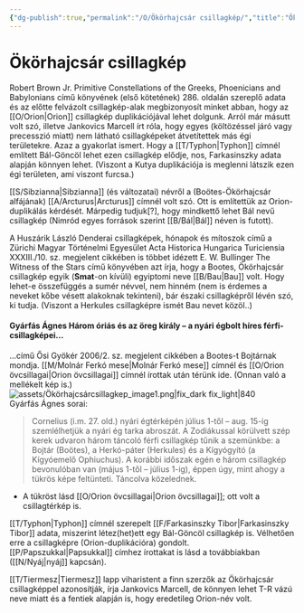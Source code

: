 ```yaml
---
{"dg-publish":true,"permalink":"/O/Ökörhajcsár csillagkép/","title":"Ökörhajcsár csillagkép","created":"2023-10-13T12:48","updated":"2025-09-22T20:05"}
---
```



# Ökörhajcsár csillagkép

Robert Brown Jr. Primitive Constellations of the Greeks, Phoenicians and Babylonians című könyvének (első kötetének) 286. oldalán szereplő adata és az előtte felvázolt csillagkép-alak megbizonyosít minket abban, hogy az [[O/Orion\|Orion]] csillagkép duplikációjával lehet dolgunk. Arról már másutt volt szó, illetve Jankovics Marcell írt róla, hogy egyes (költözéssel járó vagy precesszió miatt) nem látható csillagképeket átvetítettek más égi területekre. Azaz a gyakorlat ismert. Hogy a [[T/Typhon\|Typhon]] címnél említett Bál-Göncöl lehet ezen csillagkép elődje, nos, Farkasinszky adata alapján könnyen lehet. (Viszont a Kutya duplikációja is meglenni látszik ezen égi területen, ami viszont furcsa.)  

[[S/Sibzianna\|Sibzianna]] (és változatai) névről a (Boötes-Ökörhajcsár alfájának) [[A/Arcturus\|Arcturus]] címnél volt szó. Ott is említettük az Orion-duplikálás kérdését. Márpedig tudjuk\[?\], hogy mindkettő lehet Bál nevű csillagkép (Nimród egyes források szerint [[B/Bál\|Bál]] néven is futott).  

A Huszárik László Denderai csillagképek, hónapok és mítoszok című a Zürichi Magyar Történelmi Egyesület Acta Historica Hungarica Turiciensia XXXIII./10. sz. megjelent cikkében is többet idézett E. W. Bullinger The Witness of the Stars című könyvében azt írja, hogy a Bootes, Ökörhajcsár csillagkép egyik (**Smat**-on kívüli) egyiptomi neve [[B/Bau\|Bau]] volt. Hogy lehet-e összefüggés a sumér névvel, nem hinném (nem is érdemes a neveket kőbe vésett alakoknak tekinteni), bár északi csillagképről lévén szó, ki tudja. (Viszont a Herkules csillagképre ismét Bau nevet közöl..)  

#### Gyárfás Ágnes Három óriás és az öreg király – a nyári égbolt híres férfi-csillagképei...  

...című Ősi Gyökér 2006/2. sz. megjelent cikkében a Bootes-t Bojtárnak mondja. [[M/Molnár Ferkó mese\|Molnár Ferkó mese]] címnél és [[O/Orion övcsillagai\|Orion övcsillagai]] címnél írottak után térünk ide. (Onnan való a mellékelt kép is.)  
![assets/Ökörhajcsárcsillagkep_image1.png|fix_dark fix_light|840](/img/user/O/assets/%C3%96k%C3%B6rhajcs%C3%A1rcsillagkep_image1.png)  
Gyárfás Ágnes sorai:  
> Cornelius (i.m. 27. old.) nyári égtérképén július 1-től – aug. 15-ig szemlélhetjük a nyári ég tarka abroszát. A Zodiákussal körülvett szép kerek udvaron három táncoló férfi csillagkép tűnik a szemünkbe: a Bojtár (Boötes), a Herkó-páter (Herkules) és a Kígyógyító (a Kígyóemelő Ophiuchus). A korábbi időszak egén e három csillagkép bevonulóban van (május 1-től – július 1-ig), éppen úgy, mint ahogy a tükrös képe feltünteti. Táncolva közelednek.  
- A tükröst lásd [[O/Orion övcsillagai\|Orion övcsillagai]]; ott volt a csillagtérkép is.

[[T/Typhon\|Typhon]] címnél szerepelt [[F/Farkasinszky Tibor\|Farkasinszky Tibor]] adata, miszerint létez(het)ett egy Bál-Göncöl csillagkép is. Vélhetően erre a csillagképre (Orion-duplikációra) gondolt.  
[[P/Papszukkal\|Papsukkal]] címhez írottakat is lásd a továbbiakban ([[N/Nyáj\|nyáj]] kapcsán).  

[[T/Tiermesz\|Tiermesz]] lapp viharistent a finn szerzők az Ökörhajcsár csillagképpel azonosítják, írja Jankovics Marcell, de könnyen lehet T-R vázú neve miatt és a fentiek alapján is, hogy eredetileg Orion-név volt.  